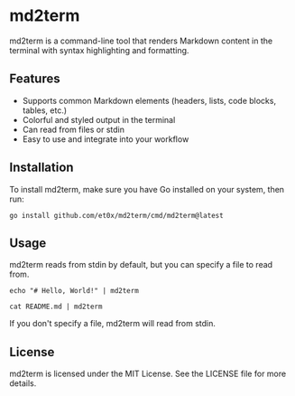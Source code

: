 # md2term

md2term is a command-line tool that renders Markdown content in the terminal with syntax highlighting and formatting.

## Features

- Supports common Markdown elements (headers, lists, code blocks, tables, etc.)
- Colorful and styled output in the terminal
- Can read from files or stdin
- Easy to use and integrate into your workflow

## Installation

To install md2term, make sure you have Go installed on your system, then run:

```
go install github.com/et0x/md2term/cmd/md2term@latest
```

## Usage

md2term reads from stdin by default, but you can specify a file to read from.

```
echo "# Hello, World!" | md2term

cat README.md | md2term
```

If you don't specify a file, md2term will read from stdin.

## License

md2term is licensed under the MIT License. See the LICENSE file for more details.
